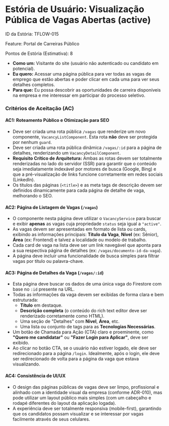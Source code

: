 # **Estória de Usuário: Visualização Pública de Vagas Abertas (active)**

ID da Estória: TFLOW-015

Feature: Portal de Carreiras Público

Pontos de Estória (Estimativa): 8

- **Como um:** Visitante do site (usuário não autenticado ou candidato em potencial).
- **Eu quero:** Acessar uma página pública para ver todas as vagas de emprego que estão abertas e poder clicar em cada uma para ver seus detalhes completos.
- **Para que:** Eu possa descobrir as oportunidades de carreira disponíveis na empresa e me interessar em participar do processo seletivo.

### **Critérios de Aceitação (AC)**

#### **AC1: Roteamento Público e Otimização para SEO**

- Deve ser criada uma rota pública `/vagas` que renderize um novo componente, `VacancyListComponent`. Esta rota **não** deve ser protegida por nenhum `guard`.
- Deve ser criada uma rota pública dinâmica `/vagas/:id` para a página de detalhes, renderizando um `VacancyDetailComponent`.
- **Requisito Crítico de Arquitetura:** Ambas as rotas devem ser totalmente renderizadas no lado do servidor (SSR) para garantir que o conteúdo seja imediatamente indexável por motores de busca (Google, Bing) e que a pré-visualização de links funcione corretamente em redes sociais (LinkedIn).
- Os títulos das páginas (`<title>`) e as meta tags de descrição devem ser definidos dinamicamente para cada página de detalhe de vaga, melhorando o SEO.

#### **AC2: Página de Listagem de Vagas (`/vagas`)**

- O componente nesta página deve utilizar o `VacancyService` para buscar e exibir **apenas** as vagas cuja propriedade `status` seja igual a `"active"`.
- As vagas devem ser apresentadas em formato de lista ou cards, exibindo as informações principais: **Título da Vaga**, **Nível** (ex: Sênior), **Área** (ex: Frontend) e talvez a localidade ou modelo de trabalho.
- Cada card de vaga na lista deve ser um link navegável que aponta para a sua respectiva página de detalhes (ex: `/vagas/documento-id-da-vaga`).
- A página deve incluir uma funcionalidade de busca simples para filtrar vagas por título ou palavra-chave.

#### **AC3: Página de Detalhes da Vaga (`/vagas/:id`)**

- Esta página deve buscar os dados de uma única vaga do Firestore com base no `:id` presente na URL.
- Todas as informações da vaga devem ser exibidas de forma clara e bem estruturada:
    - **Título** em destaque.
    - **Descrição completa** (o conteúdo do rich text editor deve ser renderizado corretamente como HTML).
    - Uma seção de "Detalhes" com **Nível**, **Área**, etc.
    - Uma lista ou conjunto de tags para as **Tecnologias Necessárias**.
- Um botão de Chamada para Ação (CTA) claro e proeminente, como **"Quero me candidatar"** ou **"Fazer Login para Aplicar"**, deve ser exibido.
- Ao clicar no botão CTA, se o usuário não estiver logado, ele deve ser redirecionado para a página `/login`. Idealmente, após o login, ele deve ser redirecionado de volta para a página da vaga que estava visualizando.

#### **AC4: Consistência de UI/UX**

- O design das páginas públicas de vagas deve ser limpo, profissional e alinhado com a identidade visual da empresa (conforme ADR-010), mas pode utilizar um layout público mais simples (com um cabeçalho e rodapé diferentes do layout da aplicação logada).
- A experiência deve ser totalmente responsiva (mobile-first), garantindo que os candidatos possam visualizar e se interessar por vagas facilmente através de seus celulares.
